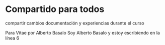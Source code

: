 # Compartido para todos

compartir cambios documentación y experiencias durante el curso

Para Vitae por Alberto Basalo
Soy Alberto Basalo y estoy escribiendo en la línea 6

